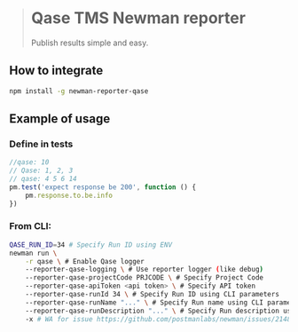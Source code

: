 > # Qase TMS Newman reporter
>
> Publish results simple and easy.

## How to integrate

```bash
npm install -g newman-reporter-qase
```

## Example of usage

### Define in tests
```js
//qase: 10
// Qase: 1, 2, 3
// qase: 4 5 6 14
pm.test('expect response be 200', function () {
    pm.response.to.be.info
})
```

### From CLI:
```bash
QASE_RUN_ID=34 # Specify Run ID using ENV
newman run \
    -r qase \ # Enable Qase logger
    --reporter-qase-logging \ # Use reporter logger (like debug)
    --reporter-qase-projectCode PRJCODE \ # Specify Project Code
    --reporter-qase-apiToken <api token> \ # Specify API token
    --reporter-qase-runId 34 \ # Specify Run ID using CLI parameters
    --reporter-qase-runName "..." \ # Specify Run name using CLI parameters
    --reporter-qase-runDescription "..." \ # Specify Run description using CLI parameters
    -x # WA for issue https://github.com/postmanlabs/newman/issues/2148#issuecomment-665229759
```

<!-- references -->

[auth]: https://developers.qase.io/#authentication
